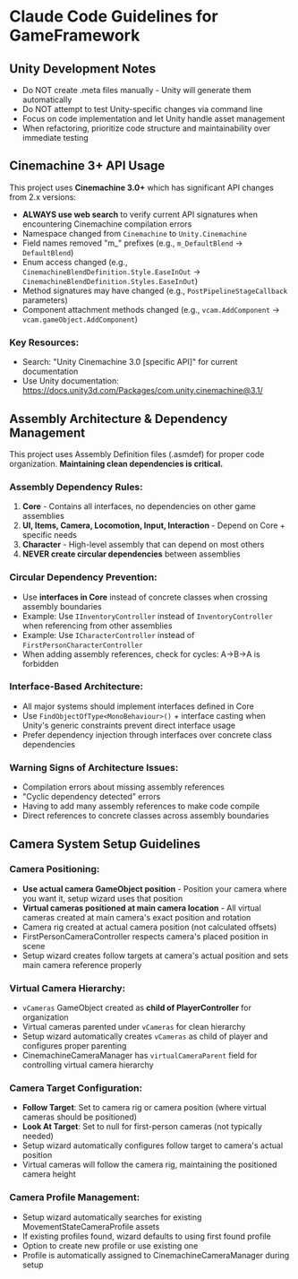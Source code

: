 # Claude Code Guidelines for GameFramework

## Unity Development Notes

- Do NOT create .meta files manually - Unity will generate them automatically
- Do NOT attempt to test Unity-specific changes via command line
- Focus on code implementation and let Unity handle asset management
- When refactoring, prioritize code structure and maintainability over immediate testing

## Cinemachine 3+ API Usage

This project uses **Cinemachine 3.0+** which has significant API changes from 2.x versions:

- **ALWAYS use web search** to verify current API signatures when encountering Cinemachine compilation errors
- Namespace changed from `Cinemachine` to `Unity.Cinemachine`
- Field names removed "m_" prefixes (e.g., `m_DefaultBlend` → `DefaultBlend`)
- Enum access changed (e.g., `CinemachineBlendDefinition.Style.EaseInOut` → `CinemachineBlendDefinition.Styles.EaseInOut`)
- Method signatures may have changed (e.g., `PostPipelineStageCallback` parameters)
- Component attachment methods changed (e.g., `vcam.AddComponent` → `vcam.gameObject.AddComponent`)

### Key Resources:
- Search: "Unity Cinemachine 3.0 [specific API]" for current documentation
- Use Unity documentation: https://docs.unity3d.com/Packages/com.unity.cinemachine@3.1/

## Assembly Architecture & Dependency Management

This project uses Assembly Definition files (.asmdef) for proper code organization. **Maintaining clean dependencies is critical.**

### Assembly Dependency Rules:
1. **Core** - Contains all interfaces, no dependencies on other game assemblies
2. **UI, Items, Camera, Locomotion, Input, Interaction** - Depend on Core + specific needs
3. **Character** - High-level assembly that can depend on most others
4. **NEVER create circular dependencies** between assemblies

### Circular Dependency Prevention:
- Use **interfaces in Core** instead of concrete classes when crossing assembly boundaries
- Example: Use `IInventoryController` instead of `InventoryController` when referencing from other assemblies
- Example: Use `ICharacterController` instead of `FirstPersonCharacterController`
- When adding assembly references, check for cycles: A→B→A is forbidden

### Interface-Based Architecture:
- All major systems should implement interfaces defined in Core
- Use `FindObjectOfType<MonoBehaviour>()` + interface casting when Unity's generic constraints prevent direct interface usage
- Prefer dependency injection through interfaces over concrete class dependencies

### Warning Signs of Architecture Issues:
- Compilation errors about missing assembly references
- "Cyclic dependency detected" errors
- Having to add many assembly references to make code compile
- Direct references to concrete classes across assembly boundaries

## Camera System Setup Guidelines

### Camera Positioning:
- **Use actual camera GameObject position** - Position your camera where you want it, setup wizard uses that position
- **Virtual cameras positioned at main camera location** - All virtual cameras created at main camera's exact position and rotation
- Camera rig created at actual camera position (not calculated offsets)
- FirstPersonCameraController respects camera's placed position in scene
- Setup wizard creates follow targets at camera's actual position and sets main camera reference properly

### Virtual Camera Hierarchy:
- `vCameras` GameObject created as **child of PlayerController** for organization
- Virtual cameras parented under `vCameras` for clean hierarchy
- Setup wizard automatically creates `vCameras` as child of player and configures proper parenting
- CinemachineCameraManager has `virtualCameraParent` field for controlling virtual camera hierarchy

### Camera Target Configuration:
- **Follow Target**: Set to camera rig or camera position (where virtual cameras should be positioned)
- **Look At Target**: Set to null for first-person cameras (not typically needed)
- Setup wizard automatically configures follow target to camera's actual position
- Virtual cameras will follow the camera rig, maintaining the positioned camera height

### Camera Profile Management:
- Setup wizard automatically searches for existing MovementStateCameraProfile assets
- If existing profiles found, wizard defaults to using first found profile
- Option to create new profile or use existing one
- Profile is automatically assigned to CinemachineCameraManager during setup